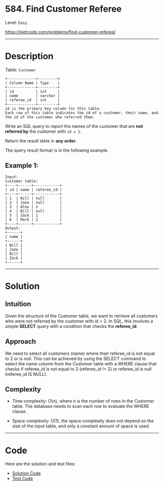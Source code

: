 # 584. Find Customer Referee

Level: `Easy`

https://leetcode.com/problems/find-customer-referee/

---

# Description

Table: `Customer`

    +-------------+---------+
    | Column Name | Type    |
    +-------------+---------+
    | id          | int     |
    | name        | varchar |
    | referee_id  | int     |
    +-------------+---------+
    id is the primary key column for this table.
    Each row of this table indicates the id of a customer, their name, and the id of the customer who referred them.


Write an SQL query to report the names of the customer that are **not referred by** the customer with `id = 2`.

Return the result table in **any order**.

The query result format is in the following example.

## Example 1:

    Input:
    Customer table:
    +----+------+------------+
    | id | name | referee_id |
    +----+------+------------+
    | 1  | Will | null       |
    | 2  | Jane | null       |
    | 3  | Alex | 2          |
    | 4  | Bill | null       |
    | 5  | Zack | 1          |
    | 6  | Mark | 2          |
    +----+------+------------+
    Output:
    +------+
    | name |
    +------+
    | Will |
    | Jane |
    | Bill |
    | Zack |
    +------+

---

# Solution

## Intuition
Given the structure of the Customer table, we want to retrieve all customers who were not referred by the customer with id = 2. In SQL, this involves a simple **SELECT** query with a condition that checks the **referee_id**.

## Approach
We need to select all customers (name) where their referee_id is not equal to 2 or is null. This can be achieved by using the SELECT command to select the name column from the Customer table with a WHERE clause that checks if referee_id is not equal to 2 (referee_id != 2) or referee_id is null (referee_id IS NULL).

## Complexity
- Time complexity:
  O(n), where n is the number of rows in the Customer table. The database needs to scan each row to evaluate the WHERE clause.

- Space complexity:
  O(1), the space complexity does not depend on the size of the input table, and only a constant amount of space is used.

---

# Code
Here are the solution and test files:
- [Solution Code](./solution.sql)
- [Test Code](./solution_test.go)